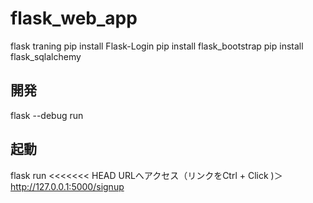 # flask_web_app
flask traning
pip install Flask-Login
pip install flask_bootstrap
pip install flask_sqlalchemy

## 開発
flask --debug run

## 起動
flask run
<<<<<<< HEAD
URLへアクセス（リンクをCtrl + Click )＞http://127.0.0.1:5000/signup
